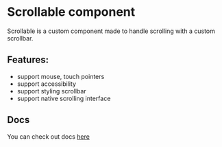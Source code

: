 # Scrollable component

Scrollable is a custom component made to handle scrolling with a custom scrollbar.

## Features:

* support mouse, touch pointers
* support accessibility
* support styling scrollbar
* support native scrolling interface

## Docs

You can check out docs [here](https://68b616bf6a61d2d117d8f068-buejxfatwn.chromatic.com/ "more info")
